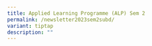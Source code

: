 ```yaml
---
title: Applied Learning Programme (ALP) Sem 2
permalink: /newsletter2023sem2subd/
variant: tiptap
description: ""
---
```

